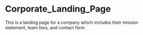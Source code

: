 # Corporate_Landing_Page
This is a landing page for a company which includes their mission statement, team bios, and contact form.
